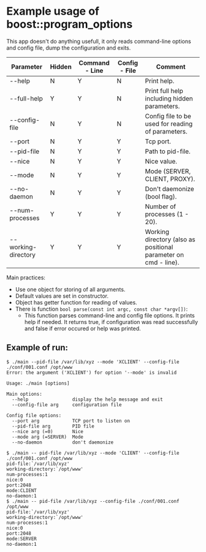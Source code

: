 Example usage of boost::program_options
==========================================

This app doesn't do anything usefull, it only reads command-line options and config file, dump the configuration and exits.

| Parameter | Hidden | Command - Line | Config - File | Comment |
|-------------------------|-------------|----------------|---------------|---------------|
| --help        | N | Y | N | Print help.                                                |
| --full-help   | Y | Y | N | Print full help including hidden parameters.               |
| --config-file | N | Y | N | Config file to be used for reading of parameters.          |
| --port        | N | Y | Y | Tcp port. |
| --pid-file    | N | Y | Y | Path to pid-file. |
| --nice        | N | Y | Y | Nice value. |
| --mode        | N | Y | Y | Mode (SERVER, CLIENT, PROXY). |
| --no-daemon   | N | Y | Y | Don't daemonize (bool flag). |
| --num-processes | Y | Y | Y | Number of processes (1 - 20). |
| --working-directory | Y | Y | Y | Working directory (also as positional parameter on cmd - line). |

Main practices:

*	Use one object for storing of all arguments.
*	Default values are set in constructor.
*	Object has getter function for reading of values.
*	There is function `bool parse(const int argc, const char *argv[])`:
	* This function parses command-line and config file options. It prints help if needed. It returns true, if configuration was read successfully and false if error occured or help was printed.


Example of run:
---------------

	$ ./main --pid-file /var/lib/xyz --mode 'XCLIENT' --config-file ./conf/001.conf /opt/www
	Error: the argument ('XCLIENT') for option '--mode' is invalid

	Usage: ./main [options]

	Main options:
	  --help                display the help message and exit
	  --config-file arg     configuration file

	Config file options:
	  --port arg            TCP port to listen on
	  --pid-file arg        PID file
	  --nice arg (=0)       Nice
	  --mode arg (=SERVER)  Mode
	  --no-daemon           don't daemonize

	$ ./main --	pid-file /var/lib/xyz --mode 'CLIENT' --config-file ./conf/001.conf /opt/www
	pid-file:`/var/lib/xyz'
	working-directory:`/opt/www'
	num-processes:1
	nice:0
	port:2048
	mode:CLIENT
	no-daemon:1
	$ ./main --	pid-file /var/lib/xyz --config-file ./conf/001.conf /opt/www
	pid-file:`/var/lib/xyz'
	working-directory:`/opt/www'
	num-processes:1
	nice:0
	port:2048
	mode:SERVER
	no-daemon:1